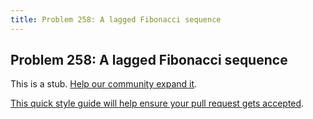 ```yaml
---
title: Problem 258: A lagged Fibonacci sequence
---
```

## Problem 258: A lagged Fibonacci sequence

This is a stub. <a href='https://github.com/freecodecamp/guides/tree/master/src/pages/certifications/coding-interview-prep/project-euler/problem-258-a-lagged-fibonacci-sequence/index.md' target='_blank' rel='nofollow'>Help our community expand it</a>.

<a href='https://github.com/freecodecamp/guides/blob/master/README.md' target='_blank' rel='nofollow'>This quick style guide will help ensure your pull request gets accepted</a>.

<!-- The article goes here, in GitHub-flavored Markdown. Feel free to add YouTube videos, images, and CodePen/JSBin embeds  -->

